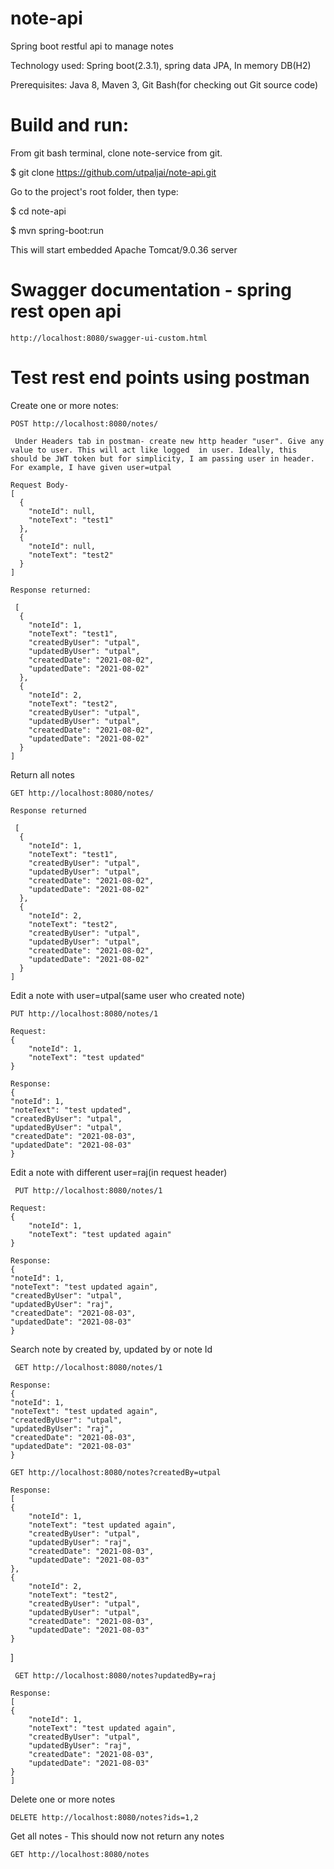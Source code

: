 # note-api
Spring boot restful api to manage notes

Technology used: Spring boot(2.3.1), spring data JPA, In memory DB(H2)

Prerequisites: Java 8, Maven 3, Git Bash(for checking out Git source code)

# Build and run: 

From git bash terminal, clone note-service from git.

$ git clone https://github.com/utpaljai/note-api.git

Go to the project's root folder, then type:

$ cd note-api

$ mvn spring-boot:run

This will start embedded Apache Tomcat/9.0.36 server

# Swagger documentation - spring rest open api
    http://localhost:8080/swagger-ui-custom.html
    
# Test rest end points using postman

Create one or more notes:

    POST http://localhost:8080/notes/
   
     Under Headers tab in postman- create new http header "user". Give any value to user. This will act like logged  in user. Ideally, this should be JWT token but for simplicity, I am passing user in header. For example, I have given user=utpal

    Request Body-
    [
      {
        "noteId": null,
        "noteText": "test1"
      },
      {
        "noteId": null,
        "noteText": "test2"
      }
    ]

    Response returned:

     [
      {
        "noteId": 1,
        "noteText": "test1",
        "createdByUser": "utpal",
        "updatedByUser": "utpal",
        "createdDate": "2021-08-02",
        "updatedDate": "2021-08-02"
      },
      {
        "noteId": 2,
        "noteText": "test2",
        "createdByUser": "utpal",
        "updatedByUser": "utpal",
        "createdDate": "2021-08-02",
        "updatedDate": "2021-08-02"
      }
    ]


Return all notes

    GET http://localhost:8080/notes/

    Response returned

     [
      {
        "noteId": 1,
        "noteText": "test1",
        "createdByUser": "utpal",
        "updatedByUser": "utpal",
        "createdDate": "2021-08-02",
        "updatedDate": "2021-08-02"
      },
      {
        "noteId": 2,
        "noteText": "test2",
        "createdByUser": "utpal",
        "updatedByUser": "utpal",
        "createdDate": "2021-08-02",
        "updatedDate": "2021-08-02"
      }
    ]



Edit a note with user=utpal(same user who created note)

    PUT http://localhost:8080/notes/1

    Request:
    {
        "noteId": 1,
        "noteText": "test updated"
    }
    
    Response:
    {
    "noteId": 1,
    "noteText": "test updated",
    "createdByUser": "utpal",
    "updatedByUser": "utpal",
    "createdDate": "2021-08-03",
    "updatedDate": "2021-08-03"
    }
    


Edit a note with different user=raj(in request header)

     PUT http://localhost:8080/notes/1
    
    Request:
    {
        "noteId": 1,
        "noteText": "test updated again"
    }
    
    Response:
    {
    "noteId": 1,
    "noteText": "test updated again",
    "createdByUser": "utpal",
    "updatedByUser": "raj",
    "createdDate": "2021-08-03",
    "updatedDate": "2021-08-03"
    }
    


Search note by created by, updated by or note Id

     GET http://localhost:8080/notes/1
    
    Response:
    {
    "noteId": 1,
    "noteText": "test updated again",
    "createdByUser": "utpal",
    "updatedByUser": "raj",
    "createdDate": "2021-08-03",
    "updatedDate": "2021-08-03"
    }
    
    GET http://localhost:8080/notes?createdBy=utpal
    
    Response:
    [
    {
        "noteId": 1,
        "noteText": "test updated again",
        "createdByUser": "utpal",
        "updatedByUser": "raj",
        "createdDate": "2021-08-03",
        "updatedDate": "2021-08-03"
    },
    {
        "noteId": 2,
        "noteText": "test2",
        "createdByUser": "utpal",
        "updatedByUser": "utpal",
        "createdDate": "2021-08-03",
        "updatedDate": "2021-08-03"
    }
   ]
   
     GET http://localhost:8080/notes?updatedBy=raj
    
    Response:
    [
    {
        "noteId": 1,
        "noteText": "test updated again",
        "createdByUser": "utpal",
        "updatedByUser": "raj",
        "createdDate": "2021-08-03",
        "updatedDate": "2021-08-03"
    }
    ]
    


Delete one or more notes
    
    DELETE http://localhost:8080/notes?ids=1,2
    

Get all notes - This should now not return any notes

    GET http://localhost:8080/notes